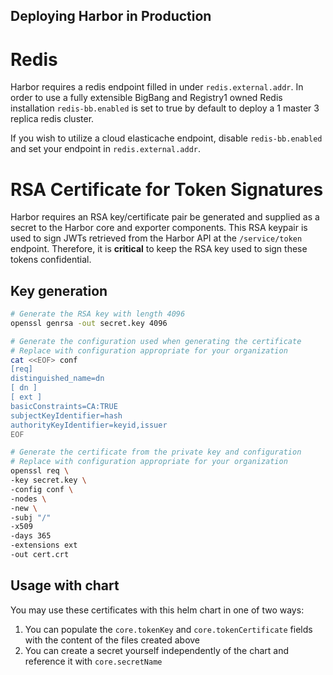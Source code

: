 ## Deploying Harbor in Production

# Redis

Harbor requires a redis endpoint filled in under `redis.external.addr`. In order to use a fully extensible BigBang and Registry1 owned Redis installation `redis-bb.enabled` is set to true by default to deploy a 1 master 3 replica redis cluster.

If you wish to utilize a cloud elasticache endpoint, disable `redis-bb.enabled` and set your endpoint in `redis.external.addr`.

# RSA Certificate for Token Signatures

Harbor requires an RSA key/certificate pair be generated and supplied as a secret to the Harbor core and exporter components.  This RSA keypair is used to sign JWTs retrieved from the Harbor API at the `/service/token` endpoint.  Therefore, it is **critical** to keep the RSA key used to sign these tokens confidential.

## Key generation

```bash
# Generate the RSA key with length 4096
openssl genrsa -out secret.key 4096

# Generate the configuration used when generating the certificate
# Replace with configuration appropriate for your organization
cat <<EOF> conf
[req]
distinguished_name=dn
[ dn ]
[ ext ]
basicConstraints=CA:TRUE
subjectKeyIdentifier=hash
authorityKeyIdentifier=keyid,issuer
EOF

# Generate the certificate from the private key and configuration
# Replace with configuration appropriate for your organization
openssl req \
-key secret.key \
-config conf \
-nodes \
-new \
-subj "/"
-x509
-days 365
-extensions ext
-out cert.crt
```

## Usage with chart

You may use these certificates with this helm chart in one of two ways:

1. You can populate the `core.tokenKey` and `core.tokenCertificate` fields with the content of the files created above
2. You can create a secret yourself independently of the chart and reference it with `core.secretName`
